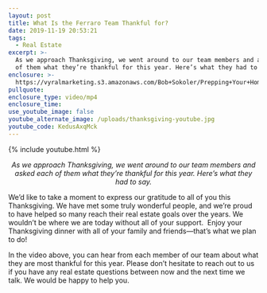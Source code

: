 ```yaml
---
layout: post
title: What Is the Ferraro Team Thankful for?
date: 2019-11-19 20:53:21
tags:
  - Real Estate
excerpt: >-
  As we approach Thanksgiving, we went around to our team members and asked each
  of them what they’re thankful for this year. Here’s what they had to say.
enclosure: >-
  https://vyralmarketing.s3.amazonaws.com/Bob+Sokoler/Prepping+Your+Home+for+Winter+on+a+Budget.mp4
pullquote:
enclosure_type: video/mp4
enclosure_time:
use_youtube_image: false
youtube_alternate_image: /uploads/thanksgiving-youtube.jpg
youtube_code: KedusAxqMck
---
```


{% include youtube.html %}

<p style="text-align:center;"><em>As we approach Thanksgiving, we went around to our team members and asked each of them what they’re thankful for this year. Here’s what they had to say.</em></p>

We’d like to take a moment to express our gratitude to all of you this Thanksgiving. We have met some truly wonderful people, and we’re proud to have helped so many reach their real estate goals over the years. We wouldn’t be where we are today without all of your support.&nbsp; Enjoy your Thanksgiving dinner with all of your family and friends—that’s what we plan to do\!

In the video above, you can hear from each member of our team about what they are most thankful for this year. Please don’t hesitate to reach out to us if you have any real estate questions between now and the next time we talk. We would be happy to help you.

